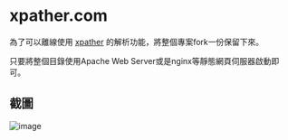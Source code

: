# xpather.com

為了可以離線使用 [xpather](http://www.xpather.com/) 的解析功能，將整個專案fork一份保留下來。

只要將整個目錄使用Apache Web Server或是nginx等靜態網頁伺服器啟動即可。

## 截圖

![image](https://raw.githubusercontent.com/stx0821/xpather.com/master/img.jpg)
